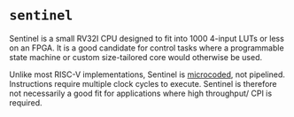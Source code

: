 # `sentinel`

Sentinel is a small RV32I CPU designed to fit into 1000 4-input LUTs or less
on an FPGA. It is a good candidate for control tasks where a programmable
state machine or custom size-tailored core would otherwise be used.

Unlike most RISC-V implementations, Sentinel is [microcoded](https://en.wikipedia.org/wiki/Microcode),
not pipelined. Instructions require multiple clock cycles to execute. Sentinel
is therefore not necessarily a good fit for applications where high throughput/
CPI is required.
